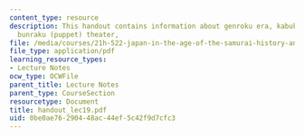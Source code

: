 ```yaml
---
content_type: resource
description: This handout contains information about genroku era, kabuki theater and
  bunraku (puppet) theater,
file: /media/courses/21h-522-japan-in-the-age-of-the-samurai-history-and-film-fall-2006/0be0ae76290448ac44ef5c42f9d7cfc3_handout_lec19.pdf
file_type: application/pdf
learning_resource_types:
- Lecture Notes
ocw_type: OCWFile
parent_title: Lecture Notes
parent_type: CourseSection
resourcetype: Document
title: handout_lec19.pdf
uid: 0be0ae76-2904-48ac-44ef-5c42f9d7cfc3
---
```

